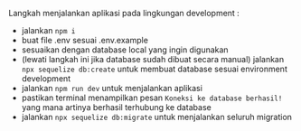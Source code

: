 Langkah menjalankan aplikasi pada lingkungan development :
- jalankan `npm i`
- buat file .env sesuai .env.example
- sesuaikan dengan database local yang ingin digunakan
- (lewati langkah ini jika database sudah dibuat secara manual) jalankan `npx sequelize db:create` untuk membuat database sesuai environment development
- jalankan `npm run dev` untuk menjalankan aplikasi
- pastikan terminal menampilkan pesan `Koneksi ke database berhasil!` yang mana artinya berhasil terhubung ke database
- jalankan `npx sequelize db:migrate` untuk menjalankan seluruh migration